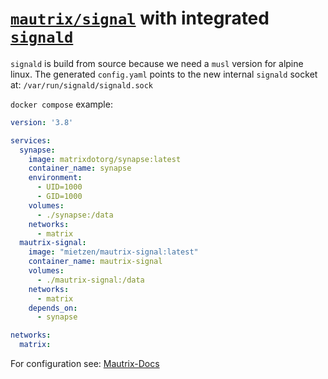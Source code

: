 # [`mautrix/signal`](https://mau.dev/mautrix/signal/) with integrated [`signald`](https://gitlab.com/signald/signald)

`signald` is build from source because we need a `musl` version for alpine linux.
The generated `config.yaml` points to the new internal `signald` socket at: `/var/run/signald/signald.sock`

`docker compose` example:

```yaml
version: '3.8'

services:
  synapse:
    image: matrixdotorg/synapse:latest
    container_name: synapse
    environment:
      - UID=1000
      - GID=1000
    volumes:
      - ./synapse:/data
    networks:
      - matrix
  mautrix-signal:
    image: "mietzen/mautrix-signal:latest"
    container_name: mautrix-signal
    volumes:
      - ./mautrix-signal:/data
    networks:
      - matrix
    depends_on: 
      - synapse

networks:
  matrix:
```
For configuration see: [Mautrix-Docs](https://docs.mau.fi/bridges/python/signal/docker-setup.html)
